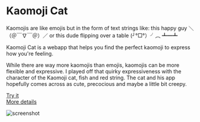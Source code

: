# Kaomoji Cat

Kaomojis are like emojis but in the form of text strings like: 
this happy guy ＼（＠￣∇￣＠）／ 
or 
this dude flipping over a table (╯°□°）╯︵ ┻━┻

Kaomoji Cat is a webapp that helps you find the perfect kaomoji to express how you're feeling. 

While there are way more kaomojis than emojis, kaomojis can be more flexible and expressive. I played off that quirky expressiveness with the character of the Kaomoji cat, fish and red string. The cat and his app hopefully comes across as cute, precocious and maybe a little bit creepy.

[Try it](http://kaomoji.comoj.com/ "See Kaomoji Cat")<br>
[More details](http://pketh.org/Kaomoji-Cat)

![screenshot](http://payload100.cargocollective.com/1/0/1410/4319041/photo-4.png)